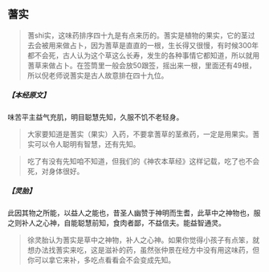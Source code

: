 ## 蓍实

> 蓍shi实，这味药排序四十九是有点来历的。蓍实是植物的果实，它的茎过去会被用来做占卜，因为蓍草是直直的一根，生长得又很慢，有时候300年都不会死，古人认为这个草这么长寿，发生的各种事情它都知道，所以就用蓍草来做占卜。在签筒里一般会放50跟签，摇出来一根，里面还有49根，所以倪老师说蓍实是古人故意排在四十九位。

##### 【本经原文】
味苦平主益气充肌，明目聪慧先知，久服不饥不老轻身。

> 大家要知道是蓍实（果实）入药，不要拿蓍草的茎煮药，一定是用果实。蓍实可以令人聪明有智慧，还有先知。

> 吃了有没有先知咱不知道，但我们的《神农本草经》这样记载，吃了也不会死，对身体很好。

##### 【灵胎】
此因其物之所能，以益人之能也，昔圣人幽赞于神明而生耆，此草中之神物也，服之则补人之心神，自能聪慧前知，食肉者鄙，不益信夫。能益智通灵。

> 徐灵胎认为蓍实是草中之神物，补人之心神。如果你觉得小孩子有点笨，就想办法找蓍实来吃，这是滋补的药，虽然张仲景在经方中没有用这味药，但你可以拿它来补，多吃点看看会不会变成先知。